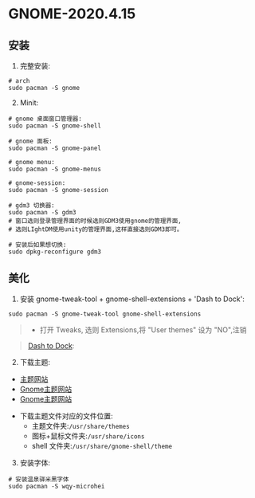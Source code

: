 # GNOME-2020.4.15
## 安装
1. 完整安装:
```shell
# arch
sudo pacman -S gnome
```

2. Minit:
```shell
# gnome 桌面窗口管理器:
sudo pacman -S gnome-shell

# gnome 面板:
sudo pacman -S gnome-panel

# gnome menu:
sudo pacman -S gnome-menus

# gnome-session:
sudo pacman -S gnome-session

# gdm3 切换器:
sudo pacman -S gdm3
# 窗口选则登录管理界面的时候选则GDM3使用gnome的管理界面,
# 选则LIghtDM使用unity的管理界面,这样直接选则GDM3即可。

# 安装后如果想切换:
sudo dpkg-reconfigure gdm3
```

## 美化
1. 安装 gnome-tweak-tool + gnome-shell-extensions + 'Dash to Dock':
```shll
sudo pacman -S gnome-tweak-tool gnome-shell-extensions
```

> - 打开 Tweaks, 选则 Extensions,将 "User themes" 设为 "NO",注销

> [Dash to Dock](https://extensions.gnome.org/extension/307/dash-to-dock/):


2. 下载主题:
* [主题网站](https://www.opendesktop.org/)
* [Gnome主题网站](https://www.gnome-look.org/)
* [Gnome主题网站](https://www.pling.com/s/Gnome)

- 下载主题文件对应的文件位置:
    * 主题文件夹:`/usr/share/themes`
    * 图标+鼠标文件夹:`/usr/share/icons`
    * shell 文件夹:`/usr/share/gnome-shell/theme`

3. 安装字体:
```shell
# 安装温泉驿米黑字体
sudo pacman -S wqy-microhei
```
